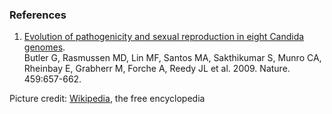 ### References

1.  [Evolution of pathogenicity and sexual reproduction in eight Candida
    genomes](http://europepmc.org/abstract/MED/19465905).\
    Butler G, Rasmussen MD, Lin MF, Santos MA, Sakthikumar S, Munro CA,
    Rheinbay E, Grabherr M, Forche A, Reedy JL et al. 2009. Nature.
    459:657-662.

Picture credit:
[Wikipedia](https://commons.wikimedia.org/wiki/File:Candida_albicans_2.jpg),
the free encyclopedia
